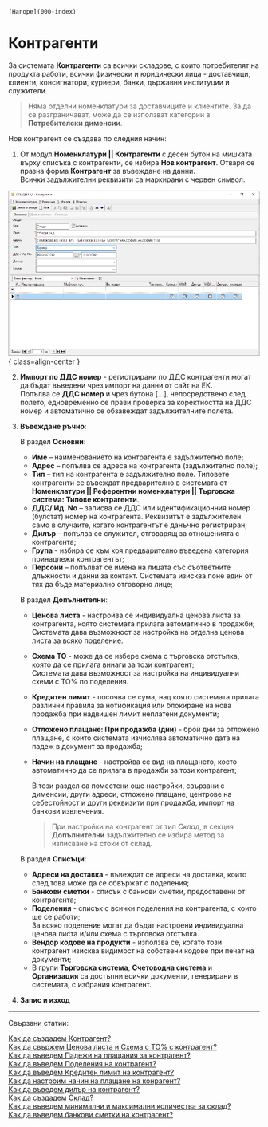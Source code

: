 ```{only} html
[Нагоре](000-index)
```

# Контрагенти

За системата **Контрагенти** са всички складове, с които потребителят на продукта работи, всички физически и юридически лица - доставчици, клиенти, консигнатори, куриери, банки, държавни институции и служители.  

> Няма отделни номенклатури за доставчиците и клиентите. За да се разграничават, може да се използват категории в **Потребителски дименсии**.  

Нов контрагент се създава по следния начин:  

 1) От модул **Номенклатури || Контрагенти** с десен бутон на мишката върху списъка с контрагенти, се избира **Нов контрагент**. Отваря се празна форма **Контрагент** за въвеждане на данни.  
 Всички задължителни реквизити са маркирани с червен символ.  

  ![Форма контрагент](902-contragent-form1.png){ class=align-center }
    
 2) **Импорт по ДДС номер** - регистрирани по ДДС контрагенти могат да бъдат въведени чрез импорт на данни от сайт на ЕК.  
 Попълва се **ДДС номер** и чрез бутона [...], непосредствено след полето, едновременно се прави проверка за коректността на ДДС номер и автоматично се обзавеждат задължителните полета.  
 
 3) **Въвеждане ръчно**:  
 
    В раздел **Основни**:  
    - **Име** – наименованието на контрагента е задължително поле;  
    - **Адрес** – попълва се адресa на контрагента (задължително поле);  
    - **Тип** – тип на контрагента е задължително поле. Типовете контрагенти се  въвеждат предварително в системата от **Номенклатури || Референтни номенклатури || Търговска система: Типове контрагенти**.  
    - **ДДС/ Ид. No** – записва се ДДС или идентификационния номер (булстат) номер на контрагента. Реквизитът е задължителен само в случаите, когато контрагентът е данъчно регистриран;  
    - **Дилър** – попълва се служител, отговарящ за отношенията с контрагента;  
    - **Група** - избира се към коя предварително въведена категория принадлежи контрагентът;  
    -  **Персони** – попълват се имена на лицата със съответните длъжности и данни за контакт. Системата изисква поне един от тях да бъде материално отговорно лице;  

    В раздел **Допълнителни**:  
    - **Ценова листа** - настройва се индивидуална ценова листа за контрагента, която системата прилага автоматично в продажби;  
    Системата дава възможност за настройка на отделна ценова листа за всяко поделение.  
    - **Схема ТО** - може да се избере схема с търговска отстъпка, която да се прилага винаги за този контрагент;  
    Системата дава възможност за настройка на индивидуални схеми с ТО% по поделения.  
    - **Кредитен лимит** - посочва се сума, над която системата прилага различни правила за нотификация или блокиране на нова продажба при надвишен лимит неплатени документи;  
    - **Отложено плащане: При продажба (дни)** - брой дни за отложено плащане, с които системата изчислява автоматично дата на падеж в документ за продажба;  
    - **Начин на плащане** - настройва се вид на плащането, което автоматично да се прилага в продажби за този контрагент;  

      В този раздел са поместени още настройки, свързани с дименсии, други адреси, отложено плащане, центрове на себестойност и други реквизити при продажба, импорт на банкови извлечения.  

      > При настройки на контрагент от тип *Склад*, в секция **Допълнителни** задължително се избира метод за изписване на стоки от склад.  

    В раздел **Списъци**:  
    - **Адреси на доставка** - въвеждат се адреси на доставка, които след това може да се обвържат с поделения;  
    - **Банкови сметки** - списък с банкови сметки, предоставени от контрагента;  
    - **Поделения** - списък с всички поделения на контрагента, с които ще се работи;  
    За всяко поделение могат да бъдат настроени индивидуална ценова листа и/или схема с търговска отстъпка.  
    - **Вендор кодове на продукти** - използва се, когато този контрагент изисква видимост на собствени кодове при печат на документи;   
    - В групи **Търговска система**, **Счетоводна система** и **Организация** са достъпни всички документи, генерирани в системата, с избрания контрагент.  
  
 3) **Запис и изход**  
 
 ___  
 Свързани статии:  

[Как да създадем Контрагент?](https://www.unicontsoft.com/cms/node/12)  
[Как да свържем Ценова листа и Схема с ТО% с контрагент?](https://www.unicontsoft.com/cms/node/67)  
[Как да въведем Падежи на плащания за контрагент?](https://www.unicontsoft.com/cms/node/68)  
[Как да въведем Поделения на контрагент?](https://www.unicontsoft.com/cms/node/69)  
[Как да въведем Кредитен лимит на контрагент?](https://www.unicontsoft.com/cms/node/70)  
[Как да настроим начин на плащане на конрагент?](https://www.unicontsoft.com/cms/node/217)  
[Как да въведем дилър на контрагент?](https://www.unicontsoft.com/cms/node/71)  
[Как да създадем Склад?](https://www.unicontsoft.com/cms/node/96)  
[Как да въведем минимални и максимални количества за склад?](https://www.unicontsoft.com/cms/node/98)  
[Как да въведем банкови сметки на контрагент?](https://www.unicontsoft.com/cms/node/143)  